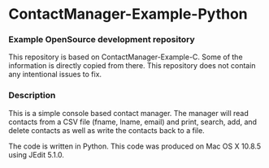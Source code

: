 ContactManager-Example-Python
=============================

### Example OpenSource development repository ###

This repository is based on ContactManager-Example-C.  Some of the information
is directly copied from there.
This repository does not contain any intentional issues to fix.


### Description ###
This is a simple console based contact manager.  The manager will read contacts from a CSV file (fname, lname, email) and print, search, add, and delete contacts as well as write the contacts back to a file.

The code is written in Python.  This code was produced on Mac OS X 10.8.5 using JEdit 5.1.0.
